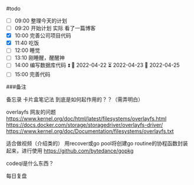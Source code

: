 #todo
- [ ] 09:00 整理今天的计划
- [ ] 09:20 开始计划 实际 看了一篇博客
- [x] 10:00 完善公司项目代码
- [x] 11:40 吃饭
- [ ] 12:00 睡觉
- [ ] 13:10 刚睡醒，醒醒神
- [ ] 14:00 编写数据库代码 ⏫ 🛫 2022-04-22 ⏳ 2022-04-23 📅 2022-04-25
- [ ] 15:00 完善代码

###备注


备忘录
卡片盒笔记法 到底是如何起作用的？？（需弄明白）

overlayfs 网友的问题
https://www.kernel.org/doc/html/latest/filesystems/overlayfs.html
https://docs.docker.com/storage/storagedriver/overlayfs-driver/
https://www.kernel.org/doc/Documentation/filesystems/overlayfs.txt

适合做视频（介绍类的）
用recover或go pool将创建go routine的协程函数封装起来，进行使用
https://github.com/bytedance/gopkg

codeql是什么东西？

每日复盘